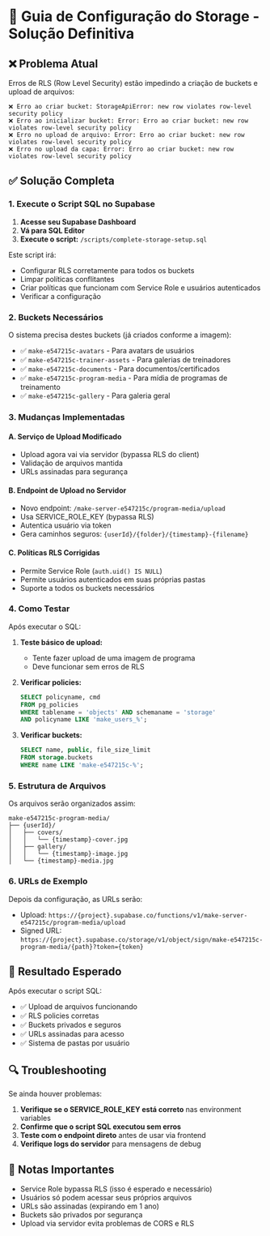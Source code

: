 # 🔧 Guia de Configuração do Storage - Solução Definitiva

## ❌ Problema Atual

Erros de RLS (Row Level Security) estão impedindo a criação de buckets e upload de arquivos:

```
❌ Erro ao criar bucket: StorageApiError: new row violates row-level security policy
❌ Erro ao inicializar bucket: Error: Erro ao criar bucket: new row violates row-level security policy
❌ Erro no upload de arquivo: Error: Erro ao criar bucket: new row violates row-level security policy
❌ Erro no upload da capa: Error: Erro ao criar bucket: new row violates row-level security policy
```

## ✅ Solução Completa

### 1. Execute o Script SQL no Supabase

1. **Acesse seu Supabase Dashboard**
2. **Vá para SQL Editor**
3. **Execute o script:** `/scripts/complete-storage-setup.sql`

Este script irá:
- Configurar RLS corretamente para todos os buckets
- Limpar políticas conflitantes
- Criar políticas que funcionam com Service Role e usuários autenticados
- Verificar a configuração

### 2. Buckets Necessários

O sistema precisa destes buckets (já criados conforme a imagem):

- ✅ `make-e547215c-avatars` - Para avatars de usuários
- ✅ `make-e547215c-trainer-assets` - Para galerias de treinadores  
- ✅ `make-e547215c-documents` - Para documentos/certificados
- ✅ `make-e547215c-program-media` - Para mídia de programas de treinamento
- ✅ `make-e547215c-gallery` - Para galeria geral

### 3. Mudanças Implementadas

#### A. Serviço de Upload Modificado
- Upload agora vai via servidor (bypassa RLS do client)
- Validação de arquivos mantida
- URLs assinadas para segurança

#### B. Endpoint de Upload no Servidor
- Novo endpoint: `/make-server-e547215c/program-media/upload`
- Usa SERVICE_ROLE_KEY (bypassa RLS)
- Autentica usuário via token
- Gera caminhos seguros: `{userId}/{folder}/{timestamp}-{filename}`

#### C. Políticas RLS Corrigidas
- Permite Service Role (`auth.uid() IS NULL`)
- Permite usuários autenticados em suas próprias pastas
- Suporte a todos os buckets necessários

### 4. Como Testar

Após executar o SQL:

1. **Teste básico de upload:**
   - Tente fazer upload de uma imagem de programa
   - Deve funcionar sem erros de RLS

2. **Verificar policies:**
   ```sql
   SELECT policyname, cmd 
   FROM pg_policies 
   WHERE tablename = 'objects' AND schemaname = 'storage'
   AND policyname LIKE 'make_users_%';
   ```

3. **Verificar buckets:**
   ```sql
   SELECT name, public, file_size_limit
   FROM storage.buckets
   WHERE name LIKE 'make-e547215c-%';
   ```

### 5. Estrutura de Arquivos

Os arquivos serão organizados assim:
```
make-e547215c-program-media/
├── {userId}/
│   ├── covers/
│   │   └── {timestamp}-cover.jpg
│   ├── gallery/
│   │   └── {timestamp}-image.jpg
│   └── {timestamp}-media.jpg
```

### 6. URLs de Exemplo

Depois da configuração, as URLs serão:
- Upload: `https://{project}.supabase.co/functions/v1/make-server-e547215c/program-media/upload`
- Signed URL: `https://{project}.supabase.co/storage/v1/object/sign/make-e547215c-program-media/{path}?token={token}`

## 🎯 Resultado Esperado

Após executar o script SQL:
- ✅ Upload de arquivos funcionando
- ✅ RLS policies corretas
- ✅ Buckets privados e seguros
- ✅ URLs assinadas para acesso
- ✅ Sistema de pastas por usuário

## 🔍 Troubleshooting

Se ainda houver problemas:

1. **Verifique se o SERVICE_ROLE_KEY está correto** nas environment variables
2. **Confirme que o script SQL executou sem erros**
3. **Teste com o endpoint direto** antes de usar via frontend
4. **Verifique logs do servidor** para mensagens de debug

## 📝 Notas Importantes

- Service Role bypassa RLS (isso é esperado e necessário)
- Usuários só podem acessar seus próprios arquivos
- URLs são assinadas (expirando em 1 ano)
- Buckets são privados por segurança
- Upload via servidor evita problemas de CORS e RLS
